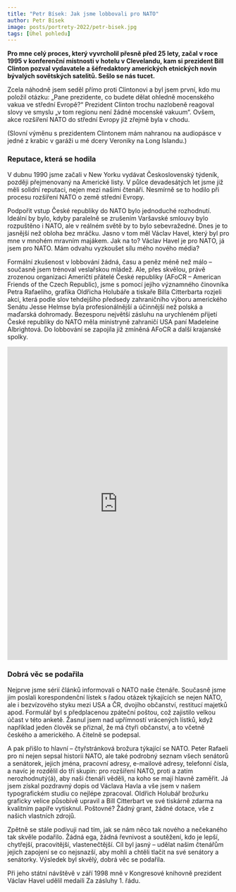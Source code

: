 ```yaml
---
title: "Petr Bísek: Jak jsme lobbovali pro NATO"
author: Petr Bísek
image: posts/portrety-2022/petr-bisek.jpg
tags: [Úhel pohledu]
---
```


**Pro mne celý proces, který vyvrcholil přesně před 25 lety, začal v roce 1995 v konferenční místnosti v hotelu v Clevelandu, kam si prezident Bill Clinton pozval vydavatele a šéfredaktory amerických etnických novin bývalých sovětských satelitů. Sešlo se nás tucet.**

Zcela náhodně jsem seděl přímo proti Clintonovi a byl jsem první, kdo mu položil otázku: „Pane prezidente, co budete dělat ohledně mocenského vakua ve střední Evropě?“ Prezident Clinton trochu nazlobeně reagoval slovy ve smyslu „v tom regionu není žádné mocenské vakuum“. Ovšem, akce rozšíření NATO do střední Evropy již zřejmě byla v chodu.

(Slovní výměnu s prezidentem Clintonem mám nahranou na audiopásce v jedné z krabic v garáži u mé dcery Veroniky na Long Islandu.)

### Reputace, která se hodila

V dubnu 1990 jsme začali v New Yorku vydávat Československý týdeník, později přejmenovaný na Americké listy. V půlce devadesátých let jsme již měli solidní reputaci, nejen mezi našimi čtenáři. Nesmírně se to hodilo při procesu rozšíření NATO o země střední Evropy.

Podpořit vstup České republiky do NATO bylo jednoduché rozhodnutí. Ideální by bylo, kdyby paralelně se zrušením Varšavské smlouvy bylo rozpuštěno i NATO, ale v reálném světě by to bylo sebevražedné. Dnes je to jasnější než obloha bez mráčku. Jasno v tom měl Václav Havel, který byl pro mne v mnohém mravním majákem. Jak na to? Václav Havel je pro NATO, já jsem pro NATO. Mám odvahu vyzkoušet sílu mého nového média?

Formální zkušenost v lobbování žádná, času a peněz méně než málo – současně jsem trénoval veslařskou mládež. Ale, přes skvělou, právě zrozenou organizaci Američtí přátelé České republiky (AFoCR – American Friends of the Czech Republic), jsme s pomocí jejího významného činovníka Petra Rafaeliho, grafika Oldřicha Holubáře a tiskaře Billa Citterbarta rozjeli akci, která podle slov tehdejšího předsedy zahraničního výboru amerického Senátu Jesse Helmse byla profesionálnější a účinnější než polská a maďarská dohromady. Bezesporu největší zásluhu na urychleném přijetí České republiky do NATO měla ministryně zahraničí USA paní Madeleine Albrightová. Do lobbování se zapojila již zmíněná AFoCR a další krajanské spolky.

<iframe src="https://www.facebook.com/plugins/post.php?href=https%3A%2F%2Fwww.facebook.com%2Fpiratipraha8%2Fposts%2Fpfbid034N9gjoQb7d3cPMXqWsRdNNDhrycMWjQRSEgP2p4pCVWTF7N9MPdZTWcPXZDHXaNEl&show_text=true&width=500" width="500" height="711" style="border:none;overflow:hidden" scrolling="no" frameborder="0" allowfullscreen="true" allow="autoplay; clipboard-write; encrypted-media; picture-in-picture; web-share"></iframe>

### Dobrá věc se podařila

Nejprve jsme sérií článků informovali o NATO naše čtenáře. Současně jsme jim poslali korespondenční lístek s řadou otázek týkajících se nejen NATO, ale i bezvízového styku mezi USA a ČR, dvojího občanství, restitucí majetků apod. Formulář byl s předplacenou zpáteční poštou, což zajistilo velkou účast v této anketě. Žasnul jsem nad upřímností vrácených lístků, když například jeden člověk se přiznal, že má čtyři občanství, a to včetně českého a amerického. A čitelně se podepsal.

A pak přišlo to hlavní – čtyřstránková brožura týkající se NATO. Peter Rafaeli pro ni nejen sepsal historii NATO, ale také podrobný seznam všech senátorů a senátorek, jejich jména, pracovní adresy, e-mailové adresy, telefonní čísla, a navíc je rozdělil do tří skupin: pro rozšíření NATO, proti a zatím nerozhodnutý(á), aby naši čtenáři věděli, na koho se mají hlavně zaměřit. Já jsem získal pozdravný dopis od Václava Havla a vše jsem v našem typografickém studiu co nejlépe zpracoval. Oldřich Holubář brožurku graficky velice působivě upravil a Bill Citterbart ve své tiskárně zdarma na kvalitním papíře vytisknul. Poštovné? Žádný grant, žádné dotace, vše z našich vlastních zdrojů.

Zpětně se stále podivuji nad tím, jak se nám něco tak nového a nečekaného tak skvěle podařilo. Žádná ega, žádná řevnivost a soutěžení, kdo je lepší, chytřejší, pracovitější, vlastenečtější. Cíl byl jasný – udělat našim čtenářům jejich zapojení se co nejsnazší, aby mohli a chtěli tlačit na své senátory a senátorky. Výsledek byl skvělý, dobrá věc se podařila.

Při jeho státní návštěvě v září 1998 mně v Kongresové knihovně prezident Václav Havel udělil medaili Za zásluhy 1. řádu.
